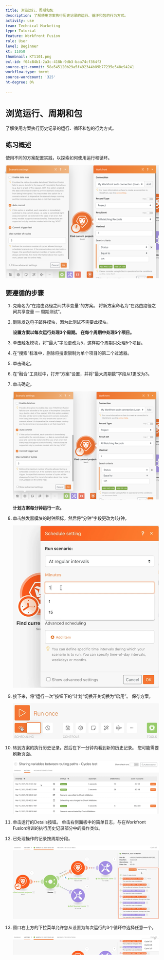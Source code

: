 ```yaml
---
title: 浏览运行、周期和包
description: 了解使用方案执行历史记录的运行、循环和包的行为方式。
activity: use
team: Technical Marketing
type: Tutorial
feature: Workfront Fusion
role: User
level: Beginner
kt: 11050
thumbnail: KT1101.png
exl-id: f04c84b1-2a3c-418b-9db3-baa74cf364f3
source-git-commit: 58a545120b29a5f492344b89b77235e548e94241
workflow-type: tm+mt
source-wordcount: '325'
ht-degree: 0%

---
```


# 浏览运行、周期和包

了解使用方案执行历史记录的运行、循环和包的行为方式。

## 练习概述

使用不同的方案配置实践，以探索如何使用运行和循环。

![浏览运行周期并捆绑图像1](../12-exercises/assets/exploring-runs-cycles-and-bundles-walkthrough-1.png)

## 要遵循的步骤

1. 克隆名为“在路由路径之间共享变量”的方案。 将新方案命名为“在路由路径之间共享变量 — 周期测试”。
1. 删除发送电子邮件模块，因为此测试不需要此模块。

   **设置方案以每次运行处理3个周期。 在每个周期中处理5个项目。**

1. 单击触发模块，将“最大”字段更改为5，这样每个周期只处理5个项目。
1. 在“搜索”标准中，删除将搜索限制为单个项目的第二个过滤器。
1. 单击确定。

1. 在“融合”工具栏中，打开“方案”设置，并将“最大周期数”字段从1更改为3。
1. 单击确定。

   ![浏览运行周期并捆绑图像1](../12-exercises/assets/exploring-runs-cycles-and-bundles-walkthrough-1.png)


   **计划方案每分钟运行一次。**

1. 单击触发器模块的时钟图标，然后将“分钟”字段更改为1分钟。

   ![浏览运行周期并捆绑图像2](../12-exercises/assets/exploring-runs-cycles-and-bundles-walkthrough-2.png)

1. 接下来，将“运行一次”按钮下的“计划”切换开关切换为“启用”。 保存方案。

   ![浏览运行周期并捆绑图像3](../12-exercises/assets/exploring-runs-cycles-and-bundles-walkthrough-3.png)

1. 转到方案的执行历史记录，然后在下一分钟内看到新的历史记录。 您可能需要刷新页面。

   ![浏览运行周期并捆绑图像1](../12-exercises/assets/exploring-runs-cycles-and-bundles-walkthrough-4.png)

1. 单击运行的Details按钮。 单击右侧面板中的简单日志，与在Workfront Fusion培训的执行历史记录部分中的操作类似。
1. 已处理操作的记录按周期分段。

   ![浏览运行周期和捆绑图像5](../12-exercises/assets/exploring-runs-cycles-and-bundles-walkthrough-5.png)

1. 窗口右上方的下拉菜单允许您从设置为每次运行的3个循环中选择任意一个。

   ![浏览运行周期和捆绑图像6](../12-exercises/assets/exploring-runs-cycles-and-bundles-walkthrough-6.png)
